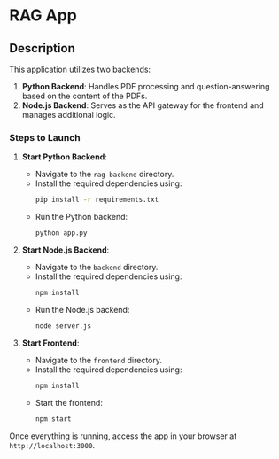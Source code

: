 # RAG App

## Description

This application utilizes two backends:

1. **Python Backend**: Handles PDF processing and question-answering based on the content of the PDFs.
2. **Node.js Backend**: Serves as the API gateway for the frontend and manages additional logic.

### Steps to Launch

1. **Start Python Backend**:

   - Navigate to the `rag-backend` directory.
   - Install the required dependencies using:
     ```bash
     pip install -r requirements.txt
     ```
   - Run the Python backend:
     ```bash
     python app.py
     ```

2. **Start Node.js Backend**:

   - Navigate to the `backend` directory.
   - Install the required dependencies using:
     ```bash
     npm install
     ```
   - Run the Node.js backend:
     ```bash
     node server.js
     ```

3. **Start Frontend**:
   - Navigate to the `frontend` directory.
   - Install the required dependencies using:
     ```bash
     npm install
     ```
   - Start the frontend:
     ```bash
     npm start
     ```

Once everything is running, access the app in your browser at `http://localhost:3000`.
